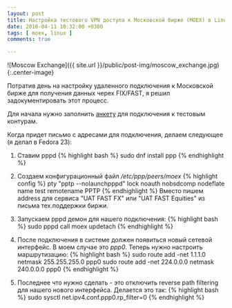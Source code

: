 ```yaml
---
layout: post
title: Настройка тестового VPN доступа к Московской бирже (MOEX) в Linux
date: 2016-04-11 10:32:00 +0300
tags: [ moex, linux ]
comments: true

---
```


![Moscow Exchange]({{ site.url }}/public/post-img/moscow_exchange.jpg){:.center-image}

Потратив день на настройку удаленного подключения к Московской бирже для получения данных черех FIX/FAST, я решил
задокументировать этот процесс.

<!--break-->

Для начала нужно заполнить [анкету](http://moex.com/ru/forms/poll/questionnaire.aspx?id=03) для подключения к тестовым контурам.

Когда придет письмо с адресами для подключения, делаем следующее (я делал в Fedora 23):

1. Ставим pppd
{% highlight bash %}
sudo dnf install ppp
{% endhighlight %}

2. Создаем конфигурационный файл */etc/ppp/peers/moex*
{% highlight config %}
pty "pptp <IP> --nolaunchpppd"
lock
noauth
nobsdcomp
nodeflate
name test
remotename PPTP
{% endhighlight %}
Вместо <IP> пишем address для сервиса "UAT FAST FX" или "UAT FAST Equities" из письма тех.поддержки биржи.

3. Запускаем pppd демон для нашего подключения:
{% highlight bash %}
sudo pppd call moex updetach
{% endhighlight %}

4. После подключения в системе должен появиться новый сетевой интерфейс. В моем случае это *ppp0*.
Теперь нужно настроить маршрутизацию:
{% highlight bash %}
sudo route add -net 1.1.1.0 netmask 255.255.255.0 ppp0
sudo route add -net 224.0.0.0 netmask 240.0.0.0 ppp0
{% endhighlight %}

5. Последнее что нужно сделать - это отключить reverse path filtering для нашего нового интерфейса.
Делается это так:
{% highlight bash %}
sudo sysctl net.ipv4.conf.ppp0.rp_filter=0
{% endhighlight %}
